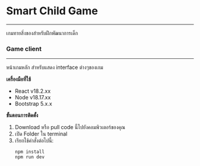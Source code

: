 # Smart Child Game
---
เกมทายสิ่งของสำหรับฝึกพัฒนาการเด็ก

### Game client
------
หน้าเกมหลัก สำหรับแสดง interface ต่างๆของเกม

**เครื่องมือที่ใช้**
- React v18.2.xx
- Node v18.17.xx
- Bootstrap 5.x.x

**ขั้นตอนการติดตั้ง**
1. Download หรือ pull code นี้ไปยังคอมพิวเตอร์ของคุณ
2. เปิด Folder ใน terminal
3. เรียกใช้คำสั่งต่อไปนี้:
    ```
    npm install
    npm run dev
    ```